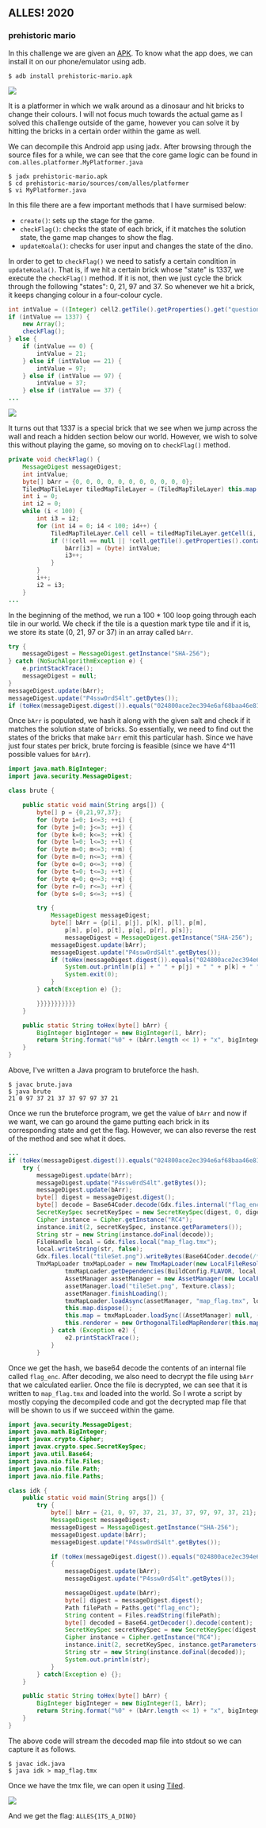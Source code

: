 ## ALLES! 2020
### prehistoric mario

In this challenge we are given an [APK](prehistoric-mario.apk). To know
what the app does, we can install it on our phone/emulator using adb.

```
$ adb install prehistoric-mario.apk
```

![](gameplay.png)

It is a platformer in which we walk around as a dinosaur and hit bricks
to change their colours. I will not focus much towards the actual game as
I solved this challenge outside of the game, however you can solve it by
hitting the bricks in a certain order within the game as well.

We can decompile this Android app using jadx. After browsing through the
source files for a while, we can see that the core game logic can be found
in `com.alles.platformer.MyPlatformer.java`

```
$ jadx prehistoric-mario.apk
$ cd prehistoric-mario/sources/com/alles/platformer
$ vi MyPlatformer.java
```

In this file there are a few important methods that I have surmised below:

- `create()`: sets up the stage for the game.
- `checkFlag()`: checks the state of each brick, if it matches the solution state, the game map changes to show the flag.
- `updateKoala()`: checks for user input and changes the state of the dino.

In order to get to `checkFlag()` we need to satisfy a certain condition in
`updateKoala()`. That is, if we hit a certain brick whose "state" is 1337,
we execute the `checkFlag()` method. If it is not, then we just cycle the
brick through the following "states": 0, 21, 97 and 37. So whenever we hit
a brick, it keeps changing colour in a four-colour cycle.

```java
int intValue = ((Integer) cell2.getTile().getProperties().get("questionmarkType")).intValue();
if (intValue == 1337) {
    new Array();
    checkFlag();
} else {
    if (intValue == 0) {
        intValue = 21;
    } else if (intValue == 21) {
        intValue = 97;
    } else if (intValue == 97) {
        intValue = 37;
    } else if (intValue == 37) {
...
```

![](rainbow.png)

It turns out that 1337 is a special brick that we see when we jump across
the wall and reach a hidden section below our world. However, we wish to 
solve this without playing the game, so moving on to `checkFlag()` method.

```java
private void checkFlag() {
    MessageDigest messageDigest;
    int intValue;
    byte[] bArr = {0, 0, 0, 0, 0, 0, 0, 0, 0, 0, 0};
    TiledMapTileLayer tiledMapTileLayer = (TiledMapTileLayer) this.map.getLayers().get("questionmarks");
    int i = 0;
    int i2 = 0;
    while (i < 100) {
        int i3 = i2;
        for (int i4 = 0; i4 < 100; i4++) {
            TiledMapTileLayer.Cell cell = tiledMapTileLayer.getCell(i, i4);
            if (!(cell == null || !cell.getTile().getProperties().containsKey("questionmarkType") || (intValue = ((Integer) cell.getTile().getProperties().get("questionmarkType")).intValue()) == 1337)) {
                bArr[i3] = (byte) intValue;
                i3++;
            }
        }
        i++;
        i2 = i3;
    }
...
```

In the beginning of the method, we run a 100 * 100 loop going through each
tile in our world. We check if the tile is a question mark type tile and
if it is, we store its state (0, 21, 97 or 37) in an array called `bArr`. 

```java
try {
    messageDigest = MessageDigest.getInstance("SHA-256");
} catch (NoSuchAlgorithmException e) {
    e.printStackTrace();
    messageDigest = null;
}
messageDigest.update(bArr);
messageDigest.update("P4ssw0rdS4lt".getBytes());
if (toHex(messageDigest.digest()).equals("024800ace2ec394e6af68baa46e81dfbea93f0f6730610560c66ee9748d91420")) {
```

Once `bArr` is populated, we hash it along with the given salt and check
if it matches the solution state of bricks. So essentially, we need to
find out the states of the bricks that make `bArr` emit this particular
hash. Since we have just four states per brick, brute forcing is feasible
(since we have 4^11 possible values for `bArr`).

```java
import java.math.BigInteger;
import java.security.MessageDigest;

class brute {

    public static void main(String args[]) {
        byte[] p = {0,21,97,37};
        for (byte i=0; i<=3; ++i) {
        for (byte j=0; j<=3; ++j) {
        for (byte k=0; k<=3; ++k) {
        for (byte l=0; l<=3; ++l) {
        for (byte m=0; m<=3; ++m) {
        for (byte n=0; n<=3; ++n) {
        for (byte o=0; o<=3; ++o) {
        for (byte t=0; t<=3; ++t) {
        for (byte q=0; q<=3; ++q) {
        for (byte r=0; r<=3; ++r) {
        for (byte s=0; s<=3; ++s) {

        try {
            MessageDigest messageDigest;
            byte[] bArr = {p[i], p[j], p[k], p[l], p[m],
                p[n], p[o], p[t], p[q], p[r], p[s]};
                messageDigest = MessageDigest.getInstance("SHA-256");
            messageDigest.update(bArr);
            messageDigest.update("P4ssw0rdS4lt".getBytes());
            if (toHex(messageDigest.digest()).equals("024800ace2ec394e6af68baa46e81dfbea93f0f6730610560c66ee9748d91420")) {
                System.out.println(p[i] + " " + p[j] + " " + p[k] + " " + p[l] + " " + p[m] + " " + p[n] + " " + p[o] + " " + p[t] + " " + p[q] + " " + p[r] + " " + p[s] + " ");
                System.exit(0);
            }
        } catch(Exception e) {};

        }}}}}}}}}}}
    }

    public static String toHex(byte[] bArr) {
        BigInteger bigInteger = new BigInteger(1, bArr);
        return String.format("%0" + (bArr.length << 1) + "x", bigInteger);
    }
}
```

Above, I've written a Java program to bruteforce the hash.

```
$ javac brute.java
$ java brute
21 0 97 37 21 37 37 97 97 37 21
```

Once we run the bruteforce program, we get the value of `bArr` and now if
we want, we can go around the game putting each brick in its corresponding
state and get the flag. However, we can also reverse the rest of the
method and see what it does.

```java
...
if (toHex(messageDigest.digest()).equals("024800ace2ec394e6af68baa46e81dfbea93f0f6730610560c66ee9748d91420")) {
    try {
        messageDigest.update(bArr);
        messageDigest.update("P4ssw0rdS4lt".getBytes());
        messageDigest.update(bArr);
        byte[] digest = messageDigest.digest();
        byte[] decode = Base64Coder.decode(Gdx.files.internal("flag_enc").readString());
        SecretKeySpec secretKeySpec = new SecretKeySpec(digest, 0, digest.length, "RC4");
        Cipher instance = Cipher.getInstance("RC4");
        instance.init(2, secretKeySpec, instance.getParameters());
        String str = new String(instance.doFinal(decode));
        FileHandle local = Gdx.files.local("map_flag.tmx");
        local.writeString(str, false);
        Gdx.files.local("tileSet.png").writeBytes(Base64Coder.decode(/* a very long string */), false);
        TmxMapLoader tmxMapLoader = new TmxMapLoader(new LocalFileResolver());
                tmxMapLoader.getDependencies(BuildConfig.FLAVOR, local, (BaseTmxMapLoader.Parameters) null);
                AssetManager assetManager = new AssetManager(new LocalFileResolver());
                assetManager.load("tileSet.png", Texture.class);
                assetManager.finishLoading();
                tmxMapLoader.loadAsync(assetManager, "map_flag.tmx", local, (TmxMapLoader.Parameters) null);
                this.map.dispose();
                this.map = tmxMapLoader.loadSync((AssetManager) null, (String) null, (FileHandle) null, (TmxMapLoader.Parameters) null);
                this.renderer = new OrthogonalTiledMapRenderer(this.map, 0.0625f);
            } catch (Exception e2) {
                e2.printStackTrace();
            }
        }
```

Once we get the hash, we base64 decode the contents of an internal file
called `flag_enc`. After decoding, we also need to decrypt the file using
`bArr` that we calculated earlier. Once the file is decrypted, we can see
that it is written to `map_flag.tmx` and loaded into the world. So I wrote
a script by mostly copying the decompiled code and got the decrypted map
file that will be shown to us if we succeed within the game.

```java
import java.security.MessageDigest;
import java.math.BigInteger;
import javax.crypto.Cipher;
import javax.crypto.spec.SecretKeySpec;
import java.util.Base64;
import java.nio.file.Files;
import java.nio.file.Path;
import java.nio.file.Paths;

class idk {
    public static void main(String args[]) {
        try {
            byte[] bArr = {21, 0, 97, 37, 21, 37, 37, 97, 97, 37, 21};
            MessageDigest messageDigest;
            messageDigest = MessageDigest.getInstance("SHA-256");
            messageDigest.update(bArr);
            messageDigest.update("P4ssw0rdS4lt".getBytes());

            if (toHex(messageDigest.digest()).equals("024800ace2ec394e6af68baa46e81dfbea93f0f6730610560c66ee9748d91420"))
            {
                messageDigest.update(bArr);
                messageDigest.update("P4ssw0rdS4lt".getBytes());

                messageDigest.update(bArr);
                byte[] digest = messageDigest.digest();
                Path filePath = Paths.get("flag_enc");
                String content = Files.readString(filePath);
                byte[] decoded = Base64.getDecoder().decode(content);
                SecretKeySpec secretKeySpec = new SecretKeySpec(digest, 0, digest.length, "RC4");
                Cipher instance = Cipher.getInstance("RC4");
                instance.init(2, secretKeySpec, instance.getParameters());
                String str = new String(instance.doFinal(decoded));
                System.out.println(str);
            }
        } catch(Exception e) {};
    }

    public static String toHex(byte[] bArr) {
        BigInteger bigInteger = new BigInteger(1, bArr);
        return String.format("%0" + (bArr.length << 1) + "x", bigInteger);
    }
}
```

The above code will stream the decoded map file into stdout so we can
capture it as follows.

```
$ javac idk.java
$ java idk > map_flag.tmx
```

Once we have the tmx file, we can open it using
[Tiled](https://www.mapeditor.org/).

![](tiled.png)

And we get the flag: `ALLES{1TS_A_DINO}`
